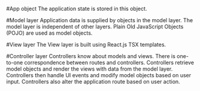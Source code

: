 ﻿#App object
The application state is stored in this object.

#Model layer
Application data is supplied by objects in the model layer.
The model layer is independent of other layers.
Plain Old JavaScript Objects (POJO) are used as model objects.

#View layer
The View layer is built using React.js TSX templates.

#Controller layer
Controllers know about models and views. There is one-to-one correspondence between routes and controllers.
Controllers retrieve model objects and render the views with data from the model layer.
Controllers then handle UI events and modify model objects based on user input.
Controllers also alter the application route based on user action.
